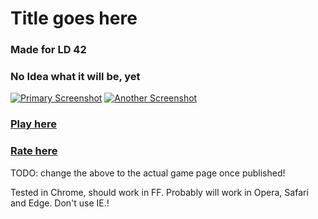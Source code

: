 # Title goes here

### Made for LD 42

### No Idea what it will be, yet

[![Primary Screenshot](https://placehold.it/800x600)](https://rialgar.github.io/LD42/index.xhtml)
[![Another Screenshot](https://placehold.it/800x600)](https://rialgar.github.io/LD42/index.xhtml)

### [Play here](https://rialgar.github.io/LD42/index.xhtml)
### [Rate here](https://ldjam.com/events/ludum-dare/42/)
TODO: change the above to the actual game page once published!

Tested in Chrome, should work in FF. Probably will work in Opera, Safari and Edge. Don't use IE.!